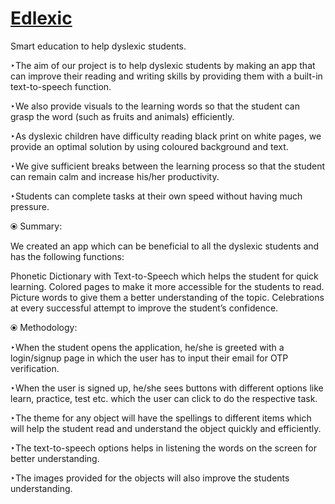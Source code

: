 # [Edlexic](https://devpost.com/software/edlexic)
Smart education to help dyslexic students.

‣The aim of our project is to help dyslexic students by making an app that can improve their reading and writing skills by providing them with a built-in text-to-speech function.

‣We also provide visuals to the learning words so that the student can grasp the word (such as fruits and animals) efficiently.

‣As dyslexic children have difficulty reading black print on white pages, we provide an optimal solution by using coloured background and text.

‣We give sufficient breaks between the learning process so that the student can remain calm and increase his/her productivity.

‣Students can complete tasks at their own speed without having much pressure.

⦿ Summary:

We created an app which can be beneficial to all the dyslexic students and has the following functions:

Phonetic Dictionary with Text-to-Speech which helps the student for quick learning.
Colored pages to make it more accessible for the students to read.
Picture words to give them a better understanding of the topic.
Celebrations at every successful attempt to improve the student’s confidence.

⦿ Methodology:

‣When the student opens the application, he/she is greeted with a login/signup page in which the user has to input their email for OTP verification.

‣When the user is signed up, he/she sees buttons with different options like learn, practice, test etc. which the user can click to do the respective task.

‣The theme for any object will have the spellings to different items which will help the student read and understand the object quickly and efficiently.

‣The text-to-speech options helps in listening the words on the screen for better understanding.

‣The images provided for the objects will also improve the students understanding.
